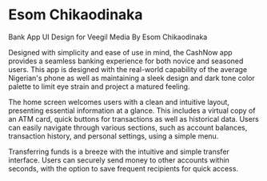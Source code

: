 # Esom Chikaodinaka
Bank App UI Design for Veegil Media
By Esom Chikaodinaka

Designed with simplicity and ease of use in mind, the CashNow app provides a seamless banking experience for both novice and seasoned users. This app is designed with the real-world capability of the average Nigerian's phone as well as maintaining a sleek design and dark tone color palette to limit eye strain and project a matured feeling.

The home screen welcomes users with a clean and intuitive layout, presenting essential information at a glance. This includes a virtual copy of an ATM card, quick buttons for transactions as well as historical data. Users can easily navigate through various sections, such as account balances, transaction history, and personal settings, using a simple menu.

Transferring funds is a breeze with the intuitive and simple transfer interface. Users can securely send money to other accounts within seconds, with the option to save frequent recipients for quick access.
